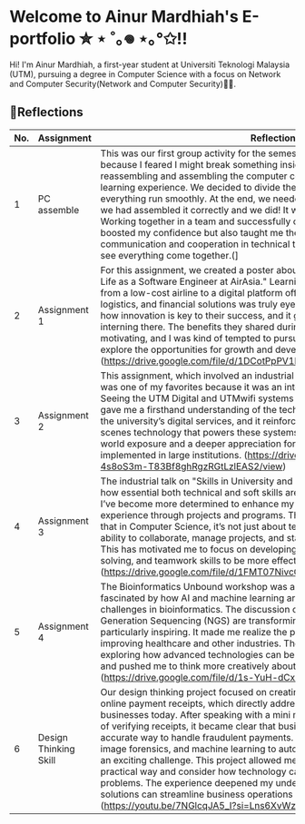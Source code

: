 # Welcome to Ainur Mardhiah's E-portfolio ✮ ⋆ ˚｡𖦹 ⋆｡°✩!!
Hi! I'm Ainur Mardhiah, a first-year student at Universiti Teknologi Malaysia (UTM), pursuing a degree in Computer Science with a focus on Network and Computer Security(Network and Computer Security)👩‍💻.

## 📖Reflections

|  No. |          Assignment           |        Reflections          |
|------|-------------------------------|-----------------------------|
|   1  |   PC assemble                 |This was our first group activity for the semester, and I was a bit nervous at first because I feared I might break something inside the CPU. However, the task of reassembling and assembling the computer components turned out to be a great learning experience. We decided to divide the tasks evenly, which helped everything run smoothly. At the end, we needed to turn the CPU on to make sure we had assembled it correctly and we did! It was such a rewarding moment. Working together in a team and successfully completing the assembly not only boosted my confidence but also taught me the importance of clear communication and cooperation in technical tasks. It was interesting and fun to see everything come together.(]                      |
|   2  |  Assignment      1            |For this assignment, we created a poster about the industrial talk on "A Day in My Life as a Software Engineer at AirAsia." Learning how AirAsia has transformed from a low-cost airline to a digital platform offering services like e-commerce, logistics, and financial solutions was truly eye-opening. The talk made me realize how innovation is key to their success, and it got me excited about the idea of interning there. The benefits they shared during the talk were incredibly motivating, and I was kind of tempted to pursue an internship with them to explore the opportunities for growth and development in the tech field.(https://drive.google.com/file/d/1DCotPpPV1RhHZTYrY81guPuFa2WGE3Nv/edit)                         |
|   3  | Assignment       2            |This assignment, which involved an industrial visit to the UTM Digital Building, was one of my favorites because it was an interactive, physical experience. Seeing the UTM Digital and UTMwifi systems in action was really insightful. It gave me a firsthand understanding of the technology infrastructure that supports the university’s digital services, and it reinforced my interest in the behind-the-scenes technology that powers these systems. The visit provided valuable real-world exposure and a deeper appreciation for how digital systems are implemented in large institutions. (https://drive.google.com/file/d/16e-4s8oS3m-T83Bf8ghRgzRGtLzlEAS2/view)                           |
|   4  | Assignment       3            |The industrial talk on "Skills in University and Industry" was a great reminder of how essential both technical and soft skills are in the tech industry. From the talk, I’ve become more determined to enhance my soft skills and gain more practical experience through projects and programs. The discussion also made me realize that in Computer Science, it’s not just about technical knowledge but also the ability to collaborate, manage projects, and stay engaged in continuous learning. This has motivated me to focus on developing my programming, problem-solving, and teamwork skills to be more effective in the tech field. (https://drive.google.com/file/d/1FMT07NivcCbTrPqfNlBShksVBV3iKad5/view)          |
|   5  | Assignment       4            |The Bioinformatics Unbound workshop was an insightful experience. I was fascinated by how AI and machine learning are being used to address complex challenges in bioinformatics. The discussion on how technologies like Next-Generation Sequencing (NGS) are transforming fields such as medicine was particularly inspiring. It made me realize the potential of these innovations in improving healthcare and other industries. The workshop sparked my interest in exploring how advanced technologies can be used to solve real-world problems and pushed me to think more creatively about the impact of emerging tech.  (https://drive.google.com/file/d/1s-YuH-dCx0XOfZMeQsE_0z9_eqXaz1Rc/view)                         |
|   6  | Design Thinking Skill          |Our design thinking project focused on creating a solution for detecting fake online payment receipts, which directly addressed a common issue faced by businesses today. After speaking with a mini market owner about the challenges of verifying receipts, it became clear that businesses need a more efficient and accurate way to handle fraudulent payments. Designing a system that uses OCR, image forensics, and machine learning to automatically detect fake receipts was an exciting challenge. This project allowed me to apply technical skills in a practical way and consider how technology can be used to solve real-world problems. The experience deepened my understanding of how innovative solutions can streamline business operations and improve security. (https://youtu.be/7NGlcqJA5_I?si=Lns6XvWz00rQOCM9)                          |


